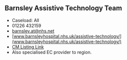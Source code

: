 
## Barnsley Assistive Technology Team

- Caseload: All 
- <i class="fa fa-phone"></i> 01226 432159
- <i class="fa fa-envelope"></i> <a href="mailto:barnsley.at@nhs.net">barnsley.at@nhs.net</a>
- <i class="fa fa-home"></i> [www.barnsleyhospital.nhs.uk/assistive-technology/](www.barnsleyhospital.nhs.uk/assistive-technology/)
- [CM Listing Link](http://www.communicationmatters.org.uk/contact-assessment-service/barnsley-assistive-technology-service)
- Also specialised EC provider to region.
